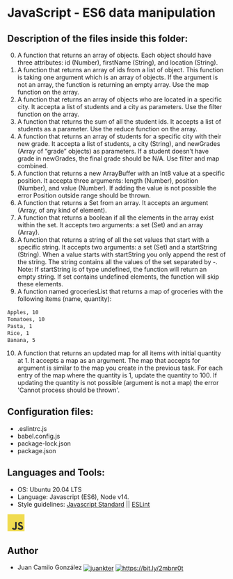 # JavaScript - ES6 data manipulation

## Description of the files inside this folder:

0. A function that returns an array of objects. Each object should have three attributes: id (Number), firstName (String), and location (String).
1. A function that returns an array of ids from a list of object. This function is taking one argument which is an array of objects. If the argument is not an array, the function is returning an empty array. Use the map function on the array.
2. A function that returns an array of objects who are located in a specific city. It accepta a list of students and a city as parameters. Use the filter function on the array.
3. A function that returns the sum of all the student ids. It accepts a list of students as a parameter.
Use the reduce function on the array.
4. A function that returns an array of students for a specific city with their new grade. It accepta a list of students, a city (String), and newGrades (Array of “grade” objects) as parameters. If a student doesn’t have grade in newGrades, the final grade should be N/A. Use filter and map combined.
5. A function that returns a new ArrayBuffer with an Int8 value at a specific position. It accepta three arguments: length (Number), position (Number), and value (Number). If adding the value is not possible the error Position outside range should be thrown.
6. A function that returns a Set from an array. It accepts an argument (Array, of any kind of element).
7. A function that returns a boolean if all the elements in the array exist within the set. It accepts two arguments: a set (Set) and an array (Array).
8. A function that returns a string of all the set values that start with a specific string. It accepts two arguments: a set (Set) and a startString (String). When a value starts with startString you only append the rest of the string. The string contains all the values of the set separated by -. Note: 
If startString is of type undefined, the function will return an empty string. If set contains undefined elements, the function will skip these elements.
9. A function named groceriesList that returns a map of groceries with the following items (name, quantity): 
```
Apples, 10
Tomatoes, 10
Pasta, 1
Rice, 1
Banana, 5
```
10. A function that returns an updated map for all items with initial quantity at 1. It accepts a map as an argument. The map that accepts for argument is similar to the map you create in the previous task. For each entry of the map where the quantity is 1, update the quantity to 100. If updating the quantity is not possible (argument is not a map) the error 'Cannot process should be thrown'.


## Configuration files:

- .eslintrc.js
- babel.config.js
- package-lock.json
- package.json



## Languages and Tools:

- OS: Ubuntu 20.04 LTS
- Language: Javascript (ES6), Node v14.
- Style guidelines: [Javascript Standard](https://standardjs.com/rules.html) || [ESLint](https://eslint.org/)

<p align="left"> <a href="https://developer.mozilla.org/en-US/docs/Web/JavaScript" target="_blank" rel="noreferrer"> <img src="https://raw.githubusercontent.com/devicons/devicon/master/icons/javascript/javascript-original.svg" alt="javascript" width="40" height="40"/> </a> </p>


## Author

- Juan Camilo González <a href="https://twitter.com/juankter" target="blank"><img align="center" src="https://raw.githubusercontent.com/rahuldkjain/github-profile-readme-generator/master/src/images/icons/Social/twitter.svg" alt="juankter" height="30" width="40" /></a>
<a href="https://bit.ly/2MBNR0t" target="blank"><img align="center" src="https://raw.githubusercontent.com/rahuldkjain/github-profile-readme-generator/master/src/images/icons/Social/linked-in-alt.svg" alt="https://bit.ly/2mbnr0t" height="30" width="40" /></a>
